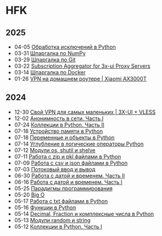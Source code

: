 # HFK



## 2025



- 04-05 [Обработка исключений в Python](http://localhost:1313/notes/drafts/exception_handling/ "2025-04-05 00:00:01")
- 03-31 [Шпаргалка по NumPy](http://localhost:1313/notes/numpy/ "2025-03-31 00:00:01")
- 03-29 [Шпаргалка по Git](http://localhost:1313/notes/git/ "2025-03-29 00:00:01")
- 03-22 [Subscription Aggregator for 3x-ui Proxy Servers](http://localhost:1313/projects/subs_aggregator/ "2025-03-22 00:00:01")
- 03-14 [Шпаргалка по Docker](http://localhost:1313/notes/docker/ "2025-03-14 00:00:01")
- 01-26 [VPN на домашнем роутере | Xiaomi AX3000T](http://localhost:1313/articles/ax3000t/ "2025-01-26 00:00:01")

## 2024



- 12-30 [Свой VPN для самых маленьких | 3X-UI + VLESS](http://localhost:1313/articles/vpn_server/ "2024-12-30 20:00:02")
- 12-02 [Анонимность в сети. Часть I](http://localhost:1313/articles/anonymity/ "2024-12-02 01:50:12")
- 07-24 [Коллекции в Python. Часть II](http://localhost:1313/notes/collections2/ "2024-07-24 00:00:01")
- 07-18 [Устройство памяти в Python](http://localhost:1313/notes/memory_python/ "2024-07-18 00:00:01")
- 07-18 [Переменные и объекты в Python](http://localhost:1313/notes/variables_python/ "2024-07-18 00:00:01")
- 07-14 [Углубление в логические операторы Python](http://localhost:1313/notes/deep_bool_oper_python/ "2024-07-14 00:00:01")
- 07-12 [Модули os, shutil и shelve](http://localhost:1313/notes/os_shutil_shelve/ "2024-07-12 00:00:01")
- 07-11 [Работа с zip и pkl файлами в Python](http://localhost:1313/notes/zip_pkl/ "2024-07-11 00:00:01")
- 07-09 [Работа с csv и json файлами в Python](http://localhost:1313/notes/csv_json/ "2024-07-09 00:00:01")
- 07-03 [Потоковый ввод и вывод](http://localhost:1313/notes/stdin_stdout/ "2024-07-03 00:00:01")
- 06-30 [Работа с датой и временем. Часть II](http://localhost:1313/notes/date_and_time_2/ "2024-06-30 00:00:01")
- 06-16 [Работа с датой и временем. Часть I](http://localhost:1313/notes/date_and_time_1/ "2024-06-16 00:00:01")
- 05-25 [Парадигмы программирования](http://localhost:1313/notes/programming_paradigms/ "2024-05-25 00:00:01")
- 05-20 [Big O](http://localhost:1313/notes/big_o/ "2024-05-20 13:00:00")
- 05-17 [Работа с txt файлами в Python](http://localhost:1313/notes/work_with_files/ "2024-05-17 00:00:01")
- 05-16 [Функции в Python](http://localhost:1313/notes/functions2/ "2024-05-16 00:00:01")
- 05-14 [Decimal, Fraction и комплексные числа в Python](http://localhost:1313/notes/dec_frac_compl/ "2024-05-14 00:00:01")
- 05-13 [Модули random и string](http://localhost:1313/notes/random_string/ "2024-05-13 00:00:01")
- 05-12 [Коллекции в Python. Часть I](http://localhost:1313/notes/collections/ "2024-05-12 00:00:01")

